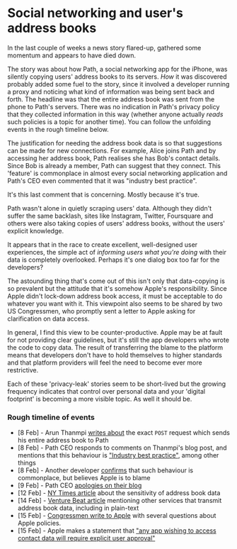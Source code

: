 <!--

layout: post
title: Path and address books
author: Amir Chaudhry
excerpt: 

-->

# Social networking and user's address books

In the last couple of weeks a news story flared-up, gathered some momentum and appears to have died down.

The story was about how Path, a social networking app for the iPhone, was silently copying users' address books to its servers.  *How* it was discovered probably added some fuel to the story, since it involved a developer running a proxy and noticing what kind of information was being sent back and forth.  The headline was that the entire address book was sent from the phone to Path's servers.  There was no indication in Path's privacy policy that they collected information in this way (whether anyone actually *reads* such policies is a topic for another time).  You can follow the unfolding events in the rough timeline below.

The justification for needing the address book data is so that suggestions can be made for new connections. For example, Alice joins Path and by accessing her address book, Path realises she has Bob's contact details.  Since Bob is already a member, Path can suggest that they connect.  This 'feature' is commonplace in almost every social networking application and Path's CEO even commented that it was "industry best practice".

It's this last comment that is concerning.  Mostly because it's true.

Path wasn't alone in quietly scraping users' data.  Although they didn't suffer the same backlash, sites like Instagram, Twitter, Foursquare and others were also taking copies of users' address books, without the users' explicit knowledge.  

It appears that in the race to create excellent, well-designed user experiences, the simple act of *informing users what you're doing* with their data is completely overlooked.  Perhaps it's one dialog box too far for the developers?  

The astounding thing that's come out of this isn't only that data-copying is so prevalent but the attitude that it's somehow Apple's responsibility.  Since Apple didn't lock-down address book access, it must be acceptable to do whatever you want with it.  This viewpoint also seems to be shared by two US Congressmen, who promptly sent a letter to Apple asking for clarification on data access.

In general, I find this view to be counter-productive.  Apple may be at fault for not providing clear guidelines, but it's still the app developers who wrote the code to copy data.  The result of transferring the blame to the platform means that developers don't have to hold themselves to higher standards and that platform providers will feel the need to become ever more restrictive. 

Each of these 'privacy-leak' stories seem to be short-lived but the growing frequency indicates that control over personal data and your 'digital footprint' is becoming a more visible topic.  As well it should be.


### Rough timeline of events

- \[8 Feb\] - Arun Thanmpi [writes about][thanmpi-post] the exact `POST` request which sends his entire address book to Path
- \[8 Feb\] - Path CEO responds to comments on Thanmpi's blog post, and mentions that this behaviour is ["Industry best practice"][path-ceo-comment], among other things
- \[8 Feb\] - Another developer [confirms][curtis-post] that such behaviour is commonplace, but believes Apple is to blame
- \[9 Feb\] - Path CEO [apologies on their blog][path-apology]
- \[12 Feb\] - [NY Times article][ny-times-article] about the sensitivity of address book data
- \[14 Feb\] - [Venture Beat article][venture-beat-article] mentioning other services that transmit address book data, including in plain-text
- \[15 Feb\] - [Congressmen write to Apple][letter-to-apple] with several questions about Apple policies. 
- \[15 Feb\] - Apple makes a statement that ["any app wishing to access contact data will require explicit user approval"][apple-response]



<!-- ### Links -->

[thanmpi-post]: http://mclov.in/2012/02/08/path-uploads-your-entire-address-book-to-their-servers.html

[path-ceo-comment]: http://mclov.in/2012/02/08/path-uploads-your-entire-address-book-to-their-servers.html#comment-432242293

[hn-post]: http://news.ycombinator.com/item?id=3563016

[curtis-post]: http://dcurt.is/stealing-your-address-book

[path-apology]: http://blog.path.com/post/17274932484/we-are-sorry

[ny-times-article]: http://bits.blogs.nytimes.com/2012/02/12/disruptions-so-many-apologies-so-much-data-mining/

[venture-beat-article]: http://venturebeat.com/2012/02/14/iphone-address-book/

[letter-to-apple]: http://thenextweb.com/apple/2012/02/15/congress-sends-letter-to-apple-questioning-the-path-debacle-developer-data-access/

[apple-response]: http://allthingsd.com/20120215/apple-app-access-to-contact-data-will-require-explicit-user-permission/